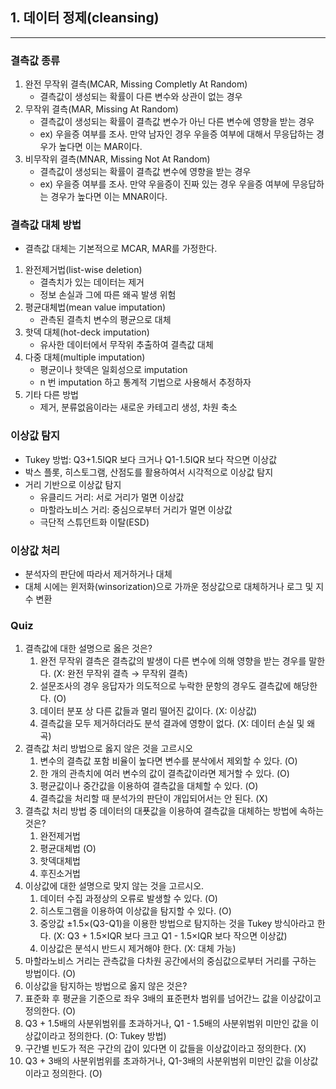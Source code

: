 ## 1. 데이터 정제(cleansing)
------------------------------
### **결측값 종류**
1. 완전 무작위 결측(MCAR, Missing Completly At Random)
   - 결측값이 생성되는 확률이 다른 변수와 상관이 없는 경우
2. 무작위 결측(MAR, Missing At Random)
   - 결측값이 생성되는 확률이 결측값 변수가 아닌 다른 변수에 영향을 받는 경우
   - ex) 우을증 여부를 조사. 만약 남자인 경우 우을증 여부에 대해서 무응답하는 경우가 높다면 이는 MAR이다.
3. 비무작위 결측(MNAR, Missing Not At Random)
   - 결측값이 생성되는 확률이 결측값 변수에 영향을 받는 경우
   - ex) 우을증 여부를 조사. 만약 우을증이 진짜 있는 경우 우을증 여부에 무응답하는 경우가 높다면 이는 MNAR이다.

### **결측값 대체 방법**
- 결측값 대체는 기본적으로 MCAR, MAR를 가정한다.
1. 완전제거법(list-wise deletion)
   - 결측치가 있는 데이터는 제거
   - 정보 손실과 그에 따른 왜곡 발생 위험 
2. 평균대체법(mean value imputation)
   - 관측된 결측치 변수의 평균으로 대체
3. 핫덱 대체(hot-deck imputation)
   - 유사한 데이터에서 무작위 추출하여 결측값 대체
4. 다중 대체(multiple imputation)
   - 평균이나 핫덱은 일회성으로 imputation
   - n 번 imputation 하고 통계적 기법으로 사용해서 추정하자
5. 기타 다른 방법
   - 제거, 분류없음이라는 새로운 카테고리 생성, 차원 축소

### **이상값 탐지**
- Tukey 방법: Q3+1.5IQR 보다 크거나 Q1-1.5IQR 보다 작으면 이상값
- 박스 플롯, 히스토그램, 산점도를 활용하여서 시각적으로 이상값 탐지
- 거리 기반으로 이상값 탐지
  - 유클리드 거리: 서로 거리가 멀면 이상값
  - 마할라노비스 거리: 중심으로부터 거리가 멀면 이상값
  - 극단적 스튜던트화 이탈(ESD)

### **이상값 처리**
- 분석자의 판단에 따라서 제거하거나 대체
- 대체 시에는 윈저화(winsorization)으로 가까운 정상값으로 대체하거나 로그 및 지수 변환

### Quiz
1. 결측값에 대한 설명으로 옳은 것은?
   1. 완전 무작위 결측은 결측값의 발생이 다른 변수에 의해 영향을 받는 경우를 말한다. (X: 완전 무작위 결측 → 무작위 결측)
   2. 설문조사의 경우 응답자가 의도적으로 누락한 문항의 경우도 결측값에 해당한다. (O)
   3. 데이터 분포 상 다른 값들과 멀리 떨어진 값이다. (X: 이상값)
   4. 결측값을 모두 제거하더라도 분석 결과에 영향이 없다. (X: 데이터 손실 및 왜곡)
2. 결측값 처리 방법으로 옳지 않은 것을 고르시오
   1. 변수의 결측값 포함 비율이 높다면 변수를 분삭에서 제외할 수 있다. (O)
   2. 한 개의 관측치에 여러 변수의 값이 결측값이라면 제거할 수 있다. (O)
   3. 평균값이나 중간값을 이용하여 결측값을 대체할 수 있다. (O)
   4. 결측값을 처리할 때 분석가의 판단이 개입되어서는 안 된다. (X)
3. 결측값 처리 방법 중 데이터의 대푯값을 이용하여 결측값을 대체하는 방법에 속하는 것은?
   1. 완전제거법
   2. 평균대체법 (O)
   3. 핫덱대체법
   4. 후진소거법
4. 이상값에 대한 설명으로 맞지 않는 것을 고르시오.
   1. 데이터 수집 과정상의 오류로 발생할 수 있다. (O)
   2. 히스토그램을 이용하여 이상값을 탐지할 수 있다. (O)
   3. 중앙값 ±1.5×(Q3-Q1)을 이용한 방법으로 탐지하는 것을 Tukey 방식아라고 한다. (X: Q3 + 1.5×IQR 보다 크고 Q1 - 1.5×IQR 보다 작으면 이상값)
   4. 이상값은 분석시 반드시 제거해야 한다. (X: 대체 가능)
5. 마할라노비스 거리는 관측값을 다차원 공간에서의 중심값으로부터 거리를 구하는 방법이다. (O)
6. 이상값을 탐지하는 방법으로 옳지 않은 것은?
  1. 표준화 후 평균을 기준으로 좌우 3배의 표준편차 범위를 넘어간느 값을 이상값이고 정의한다. (O)
  2. Q3 + 1.5배의 사분위범위를 초과하거나, Q1 - 1.5배의 사분위범위 미만인 값을 이상값이라고 정의한다. (O: Tukey 방법)
  3. 구간별 빈도가 적은 구간의 갑이 있다면 이 값들을 이상값이라고 정의한다. (X)
  4. Q3 + 3배의 사분위범위를 초과하거나, Q1-3배의 사분위범위 미만인 값을 이상값이라고 정의한다. (O)
